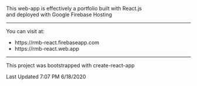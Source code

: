 This web-app is effectively a portfolio built with React.js<br />
and deployed with Google Firebase Hosting<br />
<hr />
You can visit at:
<ul><li>https://rmb-react.firebaseapp.com</li>
<li>https://rmb-react.web.app</li></ul>
<hr />
This project was bootstrapped with create-react-app

Last Updated 7:07 PM 6/18/2020


